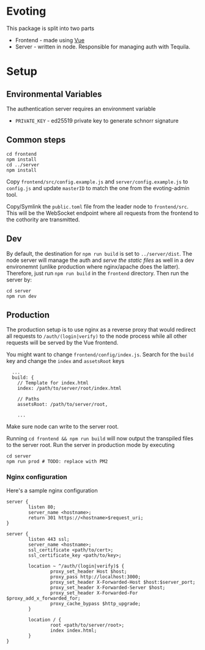 # Evoting

This package is split into two parts

* Frontend - made using [Vue](https://vuejs.org/)
* Server - written in node. Responsible for managing auth with Tequila.

# Setup

## Environmental Variables

The authentication server requires an environment variable

* `PRIVATE_KEY` - ed25519 private key to generate schnorr signature

## Common steps

```
cd frontend
npm install 
cd ../server
npm install
```

Copy `frontend/src/config.example.js` and `server/config.example.js` to `config.js` and
update `masterID` to match the one from the evoting-admin tool.

Copy/Symlink the `public.toml` file from the leader node to `frontend/src`. This
will be the WebSocket endpoint where all requests from the frontend to the
cothority are transmitted.

## Dev

By default, the destination for `npm run build` is set to `../server/dist`. The
node server will manage the auth and *serve the static files* as well in a dev
environemnt (unlike production where nginx/apache does the latter). Therefore,
just run `npm run build` in the `frontend` directory. Then run the server by:

```
cd server
npm run dev
```

## Production

The production setup is to use nginx as a reverse proxy that would redirect all
requests to `/auth/(login|verify)` to the node process while all other requests
will be served by the Vue frontend.

You might want to change `frontend/config/index.js`. Search for the `build` key and
change the `index` and `assetsRoot` keys

```
  ...
  build: {
    // Template for index.html
    index: /path/to/server/root/index.html

    // Paths
    assetsRoot: /path/to/server/root,

	...
```

Make sure node can write to the server root.

Running `cd frontend && npm run build` will now output the transpiled files to
the server root. Run the server in production mode by executing

```
cd server
npm run prod # TODO: replace with PM2
```

### Nginx configuration

Here's a sample nginx configuration

```
server {
        listen 80;
        server_name <hostname>;
        return 301 https://<hostname>$request_uri;
}

server {
        listen 443 ssl;
        server_name <hostname>;
        ssl_certificate <path/to/cert>;
        ssl_certificate_key <path/to/key>;

        location ~ ^/auth/(login|verify)$ {
				proxy_set_header Host $host;
				proxy_pass http://localhost:3000;
                proxy_set_header X-Forwarded-Host $host:$server_port;
                proxy_set_header X-Forwarded-Server $host;
                proxy_set_header X-Forwarded-For $proxy_add_x_forwarded_for;
                proxy_cache_bypass $http_upgrade;
        }

        location / {
                root <path/to/server/root>;
                index index.html;
        }
}
```
